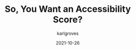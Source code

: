 ---
author: karlgroves
date: 2021-10-26
publisher: tenonapi
tags:
  - accessibility
  - auditing
target_url: https://blog.tenon.io/so-you-want-an-accessibility-score/
title: So, You Want an Accessibility Score?
---